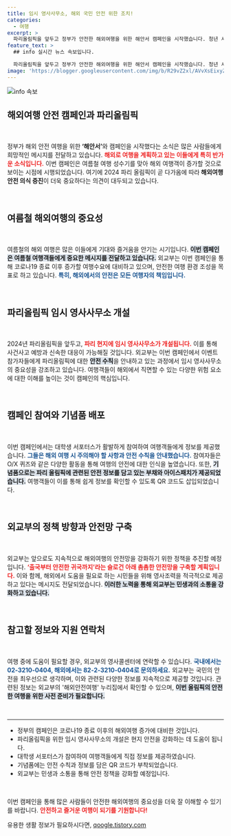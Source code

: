 ```yaml
---
title: 임시 영사사무소, 해외 국민 안전 위한 조치!
categories:
  - 여행
excerpt: >
  파리올림픽을 앞두고 정부가 안전한 해외여행을 위한 해안서 캠페인을 시작했습니다. 청년 서포터스와 함께 사건사고 예방 및 응급 대응 정보를 제공하며, 해외 여행의 안전 불감을 해소하기 위한 다양한 노력이 이어집니다.
feature_text: >
  ## info 실시간 뉴스 속보입니다.

  파리올림픽을 앞두고 정부가 안전한 해외여행을 위한 해안서 캠페인을 시작했습니다. 청년 서포터스와 함께 사건사고 예방 및 응급 대응 정보를 제공하며, 해외 여행의 안전 불감을 해소하기 위한 다양한 노력이 이어집니다.
image: 'https://blogger.googleusercontent.com/img/b/R29vZ2xl/AVvXsEixyZcFfHzMRdzZMjFBmAUKJYCLCGyLL1o632UiGVXcaFdKo_bkvkuCioo0uUKlGfBVcT3P84aROyZIXSBEx3Aw5nCQ3pTgDom1WDC4m8eifvWiAmWEEVb4x6G_l8C0QH225ldMjyaFvpxGEBGNO37VmDTDMHGhJPq73UglMfDca1-0aw/s1600/blogspot.png'
---
```


<p><img src="https://blogger.googleusercontent.com/img/b/R29vZ2xl/AVvXsEixyZcFfHzMRdzZMjFBmAUKJYCLCGyLL1o632UiGVXcaFdKo_bkvkuCioo0uUKlGfBVcT3P84aROyZIXSBEx3Aw5nCQ3pTgDom1WDC4m8eifvWiAmWEEVb4x6G_l8C0QH225ldMjyaFvpxGEBGNO37VmDTDMHGhJPq73UglMfDca1-0aw/s1600/blogspot.png" alt="info 속보" /></p>

<h2 data-ke-size="size26">해외여행 안전 캠페인과 파리올림픽</h2>

<p data-ke-size="size16">&nbsp;</p>

<p>정부가 해외 안전 여행을 위한<strong> ‘해안서’</strong>와 캠페인을 시작했다는 소식은 많은 사람들에게 희망적인 메시지를 전달하고 있습니다. <b><span style="color: #ee2323;">해외로 여행을 계획하고 있는 이들에게 특히 반가운 소식입니다.</span></b> 이번 캠페인은 여름철 여행 성수기를 맞아 해외 여행객이 증가할 것으로 보이는 시점에 시행되었습니다. 여기에 2024 파리 올림픽이 곧 다가옴에 따라<strong> 해외여행 안전 의식 증진</strong>이 더욱 중요하다는 의견이 대두되고 있습니다.</p>

<p data-ke-size="size16">&nbsp;</p>

<h2 data-ke-size="size26">여름철 해외여행의 중요성</h2>

<p data-ke-size="size16">&nbsp;</p>

<p>여름철의 해외 여행은 많은 이들에게 기대와 즐거움을 안기는 시기입니다. <b><span style="background-color: #21538527;">이번 캠페인은 여름철 여행객들에게 중요한 메시지를 전달하고 있습니다.</span></b> 외교부는 이번 캠페인을 통해 코로나19 종료 이후 증가할 여행수요에 대비하고 있으며, 안전한 여행 환경 조성을 목표로 하고 있습니다. <b><span style="color: #1a5490;">특히, 해외에서의 안전은 모든 여행자의 책임입니다.</span></b></p>

<p data-ke-size="size16">&nbsp;</p>

<h2 data-ke-size="size26">파리올림픽 임시 영사사무소 개설</h2>

<p data-ke-size="size16">&nbsp;</p>

<p>2024년 파리올림픽을 앞두고, <b><span style="color: #ee2323;">파리 현지에 임시 영사사무소가 개설됩니다.</span></b> 이를 통해 사건사고 예방과 신속한 대응이 가능해질 것입니다. 외교부는 이번 캠페인에서 이벤트 참가자들에게 파리올림픽에 대한 <b><span style="background-color: #21538527;">안전 수칙</span></b>을 안내하고 있는 과정에서 임시 영사사무소의 중요성을 강조하고 있습니다. 여행객들이 해외에서 직면할 수 있는 다양한 위험 요소에 대한 이해를 높이는 것이 캠페인의 핵심입니다.</p>

<p data-ke-size="size16">&nbsp;</p>

<h2 data-ke-size="size26">캠페인 참여와 기념품 배포</h2>

<p data-ke-size="size16">&nbsp;</p>

<p>이번 캠페인에서는 대학생 서포터스가 활발하게 참여하여 여행객들에게 정보를 제공했습니다. <b><span style="color: #1a5490;">그들은 해외 여행 시 주의해야 할 사항과 안전 수칙을 안내했습니다.</span></b> 참여자들은 O/X 퀴즈와 같은 다양한 활동을 통해 여행의 안전에 대한 인식을 높였습니다. 또한, <b><span style="background-color: #21538527;">기념품으로는 파리 올림픽에 관련된 안전 정보를 담고 있는 부채와 아이스패치가 제공되었습니다.</span></b> 여행객들이 이를 통해 쉽게 정보를 확인할 수 있도록 QR 코드도 삽입되었습니다.</p>

<p data-ke-size="size16">&nbsp;</p>

<h2 data-ke-size="size26">외교부의 정책 방향과 안전망 구축</h2>

<p data-ke-size="size16">&nbsp;</p>

<p>외교부는 앞으로도 지속적으로 해외여행의 안전망을 강화하기 위한 정책을 추진할 예정입니다. <b><span style="color: #ee2323;">‘출국부터 안전한 귀국까지’라는 슬로건 아래 촘촘한 안전망을 구축할 계획입니다.</span></b> 이와 함께, 해외에서 도움을 필요로 하는 시민들을 위해 영사조력을 적극적으로 제공하고 있다는 메시지도 전달되었습니다. <b><span style="background-color: #21538527;">이러한 노력을 통해 외교부는 민생과의 소통을 강화하고 있습니다.</span></b></p>

<p data-ke-size="size16">&nbsp;</p>

<h2 data-ke-size="size26">참고할 정보와 지원 연락처</h2>

<p data-ke-size="size16">&nbsp;</p>

<p>여행 중에 도움이 필요할 경우, 외교부의 영사콜센터에 연락할 수 있습니다. <b><span style="color: #1a5490;">국내에서는 02-3210-0404, 해외에서는 82-2-3210-0404로 문의하세요.</span></b> 외교부는 국민의 안전을 최우선으로 생각하며, 이와 관련된 다양한 정보를 지속적으로 제공할 것입니다. 관련된 정보는 외교부의 '해외안전여행' 누리집에서 확인할 수 있으며, <b><span style="background-color: #21538527;">이번 올림픽의 안전한 여행을 위한 사전 준비가 필요합니다.</span></b> </p>

<p data-ke-size="size16">&nbsp;</p>

<hr />

<ul>
    <li>정부의 캠페인은 코로나19 종료 이후의 해외여행 증가에 대비한 것입니다.</li>
    <li>파리올림픽을 위한 임시 영사사무소의 개설은 현지 안전을 강화하는 데 도움이 됩니다.</li>
    <li>대학생 서포터스가 참여하여 여행객들에게 직접 정보를 제공하였습니다.</li>
    <li>기념품에는 안전 수칙과 정보를 담은 QR 코드가 부착되었습니다.</li>
    <li>외교부는 민생과 소통을 통해 안전 정책을 강화할 예정입니다.</li>
</ul>

<p data-ke-size="size16">&nbsp;</p>

<p>이번 캠페인을 통해 많은 사람들이 안전한 해외여행의 중요성을 더욱 잘 이해할 수 있기를 바랍니다. <b><span style="color: #ee2323;">안전하고 즐거운 여행이 되기를 기원합니다!</span></b></p>
유용한 생활 정보가 필요하시다면, <a href="https://qoogle.tistory.com" rel="dofollow">qoogle.tistory.com</a>


